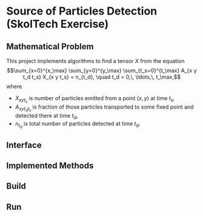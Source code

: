 # Source of Particles Detection (SkolTech Exercise)

## Mathematical Problem

This project implements algorithms to find a tensor $` X `$ from the equation
$$\sum_{x=0}^{x_\max} \sum_{y=0}^{y_\max} \sum_{t_s=0}^{t_\max} A_{x y t_d t_s} X_{x y t_s} = n_{t_d}, \quad t_d = 0,\, \ldots,\, t_\max,$$
where
* $` X_{x y t_s} `$ is number of particles emitted from a point $` (x, y) `$ at time $` t_s `$,
* $` A_{x y t_d t_s} `$ is fraction of those particles transported to some fixed point and detected there at time $` t_d `$,
* $` n_{t_d} `$ is total number of particles detected at time $` t_d `$.

## Interface

## Implemented Methods

## Build

## Run

